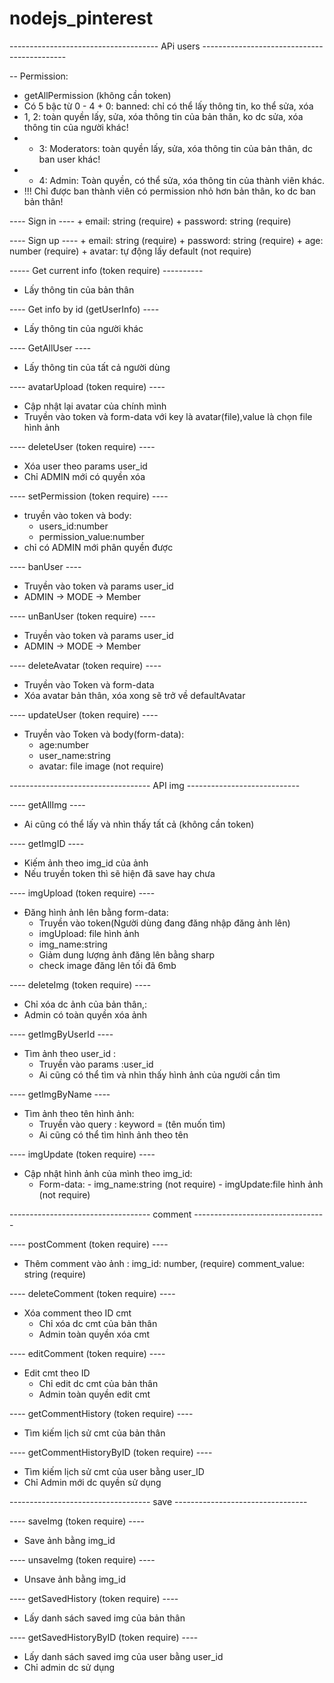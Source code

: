 # nodejs_pinterest
------------------------------------- APi users --------------------------------------------

-- Permission:
+ getAllPermission (không cần token)
+ Có 5 bậc từ 0 - 4 + 0: banned: chỉ có thể lấy thông tin, ko thể sửa, xóa 
+ 1, 2: toàn quyền lấy, sửa, xóa thông tin của bản thân, ko dc sửa, xóa thông tin của người khác! 
+ + 3: Moderators: toàn quyền lấy, sửa, xóa thông tin của bản thân, dc ban user khác! 
+ + 4: Admin: Toàn quyền, có thể sửa, xóa thông tin của thành viên khác. 
+ !!! Chỉ được ban thành viên có permission nhỏ hơn bản thân, ko dc ban bản thân!


---- Sign in ----
    + email: string (require)
    + password: string (require)

---- Sign up ----
    + email: string (require)
    + password: string (require)
    + age: number (require)
    + avatar: tự động lấy default (not require)

----- Get current info (token require) ----------
+ Lấy thông tin của bản thân 

---- Get info by id (getUserInfo) ----
+ Lấy thông tin của người khác 

---- GetAllUser ----
+ Lấy thông tin của tất cả người dùng

---- avatarUpload (token require) ----
+ Cập nhật lại avatar của chính mình
+ Truyền vào token và form-data với key là avatar(file),value là chọn file hình ảnh

---- deleteUser (token require) ----
+ Xóa user theo params user_id
+ Chỉ ADMIN mới có quyền xóa

---- setPermission (token require) ----
+ truyền vào token và body:
  + users_id:number
  + permission_value:number
+ chỉ có ADMIN mới phân quyền được

---- banUser ----
+ Truyền vào token và params user_id
+ ADMIN -> MODE -> Member

---- unBanUser (token require) ----
+ Truyền vào token và params user_id
+ ADMIN -> MODE -> Member

---- deleteAvatar (token require) ----
+  Truyền vào Token và form-data
+ Xóa avatar bản thân, xóa xong sẽ trở về defaultAvatar

---- updateUser (token require) ----
+ Truyền vào Token và body(form-data):
  + age:number
  + user_name:string 
  + avatar: file image (not require)
  
----------------------------------- API img ----------------------------

---- getAllImg ----
+ Ai cũng có thể lấy và nhìn thấy tất cả (không cần token)

---- getImgID ----
+ Kiếm ảnh theo img_id của ảnh
+ Nếu truyền token thì sẽ hiện đã save hay chưa

---- imgUpload (token require) ----
+ Đăng hình ảnh lên bằng form-data:
    + Truyền vào token(Người dùng đang đăng nhập đăng ảnh lên)
    + imgUpload: file hình ảnh
    + img_name:string 
  - Giảm dung lượng ảnh đăng lên bằng sharp
  - check image đăng lên tối đã 6mb
  
---- deleteImg (token require) ----
+ Chỉ xóa dc ảnh của bản thân,:
+ Admin có toàn quyền xóa ảnh
 
---- getImgByUserId ----
+ Tìm ảnh theo user_id :
    + Truyền vào params :user_id
    + Ai cũng có thể tìm và nhìn thấy hình ảnh của người cần tìm

---- getImgByName ----
+ Tìm ảnh theo tên hình ảnh:
    + Truyền vào query : keyword = (tên muốn tìm) 
    + Ai cũng có thể tìm hình ảnh theo tên

---- imgUpdate (token require) ----
+ Cập nhật hình ảnh của mình theo img_id:
    + Form-data: - img_name:string (not require)
                 - imgUpdate:file hình ảnh (not require)

----------------------------------- comment ---------------------------------

---- postComment (token require) ----
+ Thêm comment vào ảnh :
    img_id: number, (require)
    comment_value: string (require)

---- deleteComment (token require) ----
+ Xóa comment theo ID cmt
    + Chỉ xóa dc cmt của bản thân
    + Admin toàn quyền xóa cmt

---- editComment (token require) ----
+ Edit cmt theo ID
    + Chỉ edit dc cmt của bản thân
    + Admin toàn quyền edit cmt

---- getCommentHistory (token require) ----
+ Tìm kiếm lịch sử cmt của bản thân

---- getCommentHistoryByID (token require) ----
+ Tìm kiếm lịch sử cmt của user bằng user_ID
+ Chỉ Admin mới dc quyền sử dụng

----------------------------------- save ---------------------------------

---- saveImg (token require) ----
+ Save ảnh bằng img_id

---- unsaveImg (token require) ----
+ Unsave ảnh bằng img_id

---- getSavedHistory (token require) ----
+ Lấy danh sách saved img của bản thân

---- getSavedHistoryByID (token require) ----
+ Lấy danh sách saved img của user bằng user_id
+ Chỉ admin dc sử dụng
    
     
